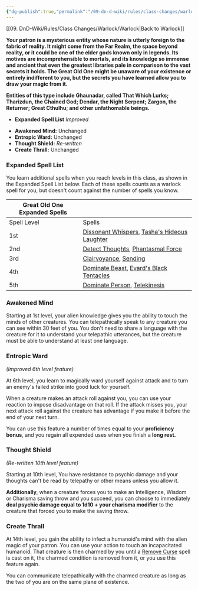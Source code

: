 ```yaml
---
{"dg-publish":true,"permalink":"/09-dn-d-wiki/rules/class-changes/warlock/the-great-old-one/","tags":["subclass","warlock"]}
---
```


[[09. DnD-Wiki/Rules/Class Changes/Warlock/Warlock\|Back to Warlock]]

**Your patron is a mysterious entity whose nature is utterly foreign to the fabric of reality. It might come from the Far Realm, the space beyond reality, or it could be one of the elder gods known only in legends. Its motives are incomprehensible to mortals, and its knowledge so immense and ancient that even the greatest libraries pale in comparison to the vast secrets it holds. The Great Old One might be unaware of your existence or entirely indifferent to you, but the secrets you have learned allow you to draw your magic from it.**

**Entities of this type include Ghaunadar, called That Which Lurks; Tharizdun, the Chained God; Dendar, the Night Serpent; Zargon, the Returner; Great Cthulhu; and other unfathomable beings.**

- **Expanded Spell List** *Improved* 
* **Awakened Mind:** Unchanged
* **Entropic Ward:** Unchanged
* **Thought Shield:** *Re-written*
* **Create Thrall:** Unchanged

### Expanded Spell List
You learn additional spells when you reach levels in this class, as shown in the Expanded Spell List below.
Each of these spells counts as a warlock spell for you, but doesn't count against the number of spells you know.

|Great Old One Expanded Spells|   |
|---|---|
|Spell Level|Spells|
|1st|[Dissonant Whispers](http://dnd5e.wikidot.com/spell:dissonant-whispers), [Tasha's Hideous Laughter](http://dnd5e.wikidot.com/spell:tashas-hideous-laughter)|
|2nd|[Detect Thoughts](http://dnd5e.wikidot.com/spell:detect-thoughts), [Phantasmal Force](http://dnd5e.wikidot.com/spell:phantasmal-force)|
|3rd|[Clairvoyance](http://dnd5e.wikidot.com/spell:clairvoyance), [Sending](http://dnd5e.wikidot.com/spell:sending)|
|4th|[Dominate Beast](http://dnd5e.wikidot.com/spell:dominate-beast), [Evard's Black Tentacles](http://dnd5e.wikidot.com/spell:evards-black-tentacles)|
|5th|[Dominate Person](http://dnd5e.wikidot.com/spell:dominate-person), [Telekinesis](http://dnd5e.wikidot.com/spell:telekinesis)|

### Awakened Mind
Starting at 1st level, your alien knowledge gives you the ability to touch the minds of other creatures. You can telepathically speak to any creature you can see within 30 feet of you. You don't need to share a language with the creature for it to understand your telepathic utterances, but the creature must be able to understand at least one language.

### Entropic Ward
*(Improved 6th level feature)*

At 6th level, you learn to magically ward yourself against attack and to turn an enemy's failed strike into good luck for yourself. 

When a creature makes an attack roll against you, you can use your reaction to impose disadvantage on that roll. If the attack misses you, your next attack roll against the creature has advantage if you make it before the end of your next turn.

You can use this feature a number of times equal to your **proficiency bonus**, and you regain all expended uses when you finish a **long rest.**

### Thought Shield
*(Re-written 10th level feature)*

Starting at 10th level, You have resistance to psychic damage and your thoughts can't be read by telepathy or other means unless you allow it. 

**Additionally**, when a creature forces you to make an Intelligence, Wisdom or Charisma saving throw and you succeed, you can choose to immediately **deal psychic damage equal to 1d10 + your charisma modifier** to the creature that forced you to make the saving throw.

### Create Thrall
At 14th level, you gain the ability to infect a humanoid's mind with the alien magic of your patron. You can use your action to touch an incapacitated humanoid. That creature is then charmed by you until a [Remove Curse](http://dnd5e.wikidot.com/spell:remove-curse) spell is cast on it, the charmed condition is removed from it, or you use this feature again.

You can communicate telepathically with the charmed creature as long as the two of you are on the same plane of existence.